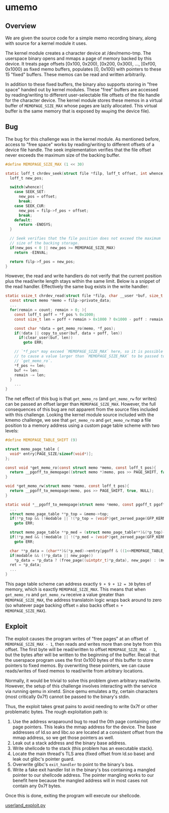 # umemo

## Overview

We are given the source code for a simple memo recording binary, along
with source for a kernel module it uses.

The kernel module creates a character device at /dev/memo-tmp. The
userspace binary opens and mmaps a page of memory backed by this device.
It treats page offsets [0x100, 0x200), [0x200, 0x300), ..., [0xf00,
0x1000) as fixed memo buffers, populates [0, 0x100) with pointers to
these 15 "fixed" buffers. These memos can be read and written
arbitrarily.

In addition to these fixed buffers, the binary also supports storing in
"free space" handed out by kernel modules. These "free" buffers are
accessed by reading/writing to different user-selectable file offsets of
the file handle for the character device. The kernel module stores these
memos in a virtual buffer of `MEMOPAGE_SIZE_MAX` whose pages are lazily
allocated. This virtual buffer is the same memory that is exposed by
`mmap`ing the device file).

## Bug

The bug for this challenge was in the kernel module. As mentioned
before, access to "free space" works by reading/writing to different
offsets of a device file handle. The seek implementation verifies that
the file offset never exceeds the maximum size of the backing buffer.
```c
#define MEMOPAGE_SIZE_MAX (1 << 30)

static loff_t chrdev_seek(struct file *filp, loff_t offset, int whence){
  loff_t new_pos;

  switch(whence){
    case SEEK_SET:
      new_pos = offset;
      break;
    case SEEK_CUR:
      new_pos = filp->f_pos + offset;
      break;
    default:
      return -ENOSYS;
  }

  // Seek verifies that the file position does not exceed the maximum
  // size of the backing storage.
  if(new_pos < 0 || new_pos >= MEMOPAGE_SIZE_MAX)
    return -EINVAL;

  return filp->f_pos = new_pos;
}
```

However, the read and write handlers do not verify that the current
position plus the read/write length stays within the same limit. Below
is a snippet of the read handler. Effectively the same bug exists in the
write handler:
```c
static ssize_t chrdev_read(struct file *filp, char __user *buf, size_t count, loff_t *f_pos){
  const struct memo *memo = filp->private_data;
  ...
  for(remain = count; remain > 0; ){
    const loff_t poff = *f_pos % 0x1000;
    const size_t len = poff + remain > 0x1000 ? 0x1000 - poff : remain;

    const char *data = get_memo_ro(memo, *f_pos);
    if(!data || copy_to_user(buf, data + poff, len))
      if(clear_user(buf, len))
        goto ERR;

    // `*f_pos* may exceed `MEMOPAGE_SIZE_MAX` here, so it is possible
    // to cause a value larger than `MEMOPAGE_SIZE_MAX` to be passed to
    // `get_memo_ro`.
    *f_pos += len;
    buf += len;
    remain -= len;
  }
    ...
}
```

The net effect of this bug is that `get_memo_ro` (and `get_memo_rw` for
writes) can be passed an offset larger than `MEMOPAGE_SIZE_MAX`.
However, the full consequences of this bug are not apparent from the
source files included with this challenge. Looking the kernel module
source included with the kmemo challenge, we see that `get_memo_ro` and
`get_memo_rw` map a file position to a memory address using a custom
page table scheme with two levels:

```c
#define MEMOPAGE_TABLE_SHIFT (9)

struct memo_page_table {
  void* entry[PAGE_SIZE/sizeof(void*)];
};

const void *get_memo_ro(const struct memo *memo, const loff_t pos){
  return __pgoff_to_memopage((struct memo *)memo, pos >> PAGE_SHIFT, false, NULL);
}

void *get_memo_rw(struct memo *memo, const loff_t pos){
  return __pgoff_to_memopage(memo, pos >> PAGE_SHIFT, true, NULL);
}

static void *__pgoff_to_memopage(struct memo *memo, const pgoff_t pgoff, const bool modable, void *new_page){
  ...
  struct memo_page_table **p_top = &memo->top;
  if(!*p_top && (!modable || !(*p_top = (void*)get_zeroed_page(GFP_KERNEL))))
    goto ERR;

  struct memo_page_table **p_med = (struct memo_page_table**)&(*p_top)->entry[(pgoff >> MEMOPAGE_TABLE_SHIFT) & ((1<<MEMOPAGE_TABLE_SHIFT)-1)];
  if(!*p_med && (!modable || !(*p_med = (void*)get_zeroed_page(GFP_KERNEL))))
    goto ERR;

  char **p_data = (char**)&(*p_med)->entry[pgoff & ((1<<MEMOPAGE_TABLE_SHIFT)-1)];
  if(modable && (!*p_data || new_page))
    *p_data = *p_data ? (free_page((uintptr_t)*p_data), new_page) : (memo->count++, (new_page ?: (void*)get_zeroed_page(GFP_KERNEL)));
  ret = *p_data;
  ...
}
```

This page table scheme can address exactly `9 + 9 + 12 = 30` bytes of
memory, which is eaxctly `MEMOPAGE_SIZE_MAX`. This means that when
`get_memo_ro` and `get_memo_rw` receive a value greater than
`MEMOPAGE_SIZE_MAX`, the address translatoin logic wraps back around to
zero (so whatever page backing offset `n` also backs offset `n +
MEMOPAGE_SIZE_MAX`).


## Exploit

The exploit causes the program writes of "free pages" at an offset of
`MEMOPAGE_SIZE_MAX - 1`, then reads and writes more than one byte from
this offset. The first byte will be read/written to offset
`MEMOPAGE_SIZE_MAX - 1`, but the bytes after will be written to the
beginning of the buffer. Recall that the userspace program uses the
first 0x100 bytes of this buffer to store pointers to fixed memos. By
overwriting these pointers, we can cause reads/writes of fixed memos to
read/write from arbitrary locations.

Normally, it would be trivial to solve this problem given arbitrary
read/write. However, the setup of this challenge involves interacting
with the service via running qemu in xinetd. Since qemu emulates a tty,
certain characters (most critically 0x7f) cannot be passed to the
binary's stdin.

Thus, the exploit takes great pains to avoid needing to write 0x7f or
other problematic bytes. The rough exploitation path is:

1. Use the address wraparound bug to read the 0th page containing other
   page pointers. This leaks the mmap address for the device. The base
   addresses of ld.so and libc.so are located at a consistent offset
   from the mmap address, so we get those pointers as well.
2. Leak out a stack address and the binary base address.
3. Write shellcode to the stack (this problem has an executable stack).
4. Locate the main thread's TLS area (fixed offset from ld.so base) and
   leak out glibc's pointer guard.
5. Overwrite glibc's `exit_handler` to point to the binary's bss.
6. Write a fake exit handler list in the binary's bss containing a
   mangled pointer to our shellcode address. The pointer mangling works
   to our benefit here because the mangled address will in most cases
   not contain any 0x7f bytes.

Once this is done, exiting the program will execute our shellcode.

[userland_exploit.py](https://github.com/mmm-team/public-writeups/blob/main/seccon2023/pwn_umemo/userland_exploit.py)
